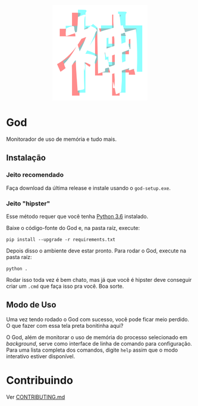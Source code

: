 <div style="text-align:center">
    <img alt="Logo" width=256 height=256 src="docs/img/logo.svg" />
</div>

# God

Monitorador de uso de memória e tudo mais.


## Instalação

### Jeito recomendado

Faça download da última release e instale usando o
`god-setup.exe`.

### Jeito "hipster"

Esse método requer que você tenha [Python 3.6](https://www.python.org/downloads/release/python-368/)
instalado.

Baixe o código-fonte do God e, na pasta raíz, execute:

```batchfile
pip install --upgrade -r requirements.txt
```

Depois disso o ambiente deve estar pronto. Para rodar o God, execute na pasta
raíz:

```batchfile
python .
```

Rodar isso toda vez é bem chato, mas já que você é hipster deve conseguir criar
um `.cmd` que faça isso pra você. Boa sorte.


## Modo de Uso

Uma vez tendo rodado o God com sucesso, você pode ficar meio perdido. O que fazer
com essa tela preta bonitinha aqui?

O God, além de monitorar o uso de memória do processo selecionado em _background_,
serve como interface de linha de comando para configuração. Para uma lista
completa dos comandos, digite `help` assim que o modo interativo estiver
disponível.


# Contribuindo

Ver [CONTRIBUTING.md](CONTRIBUTING.md)
